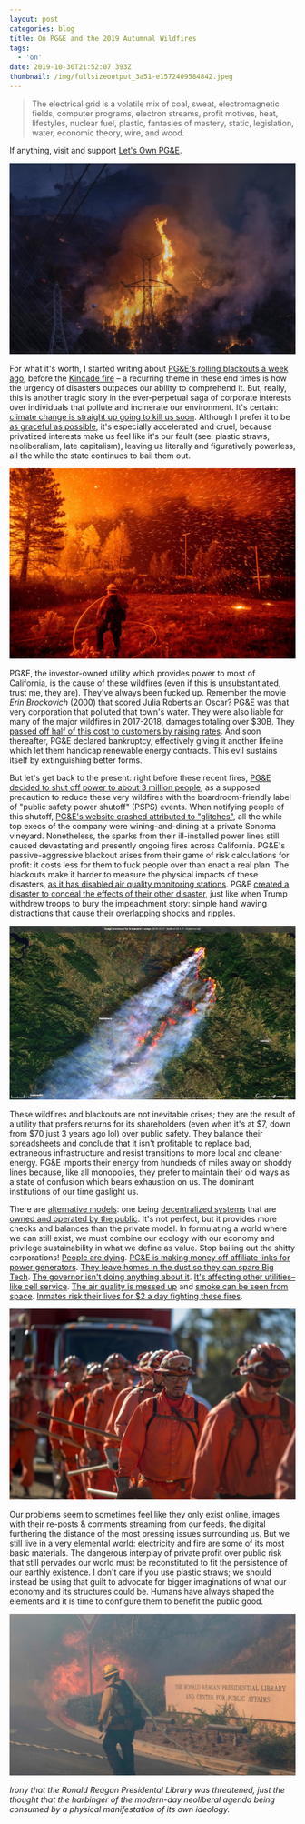 ```yaml
---
layout: post
categories: blog
title: On PG&E and the 2019 Autumnal Wildfires
tags:
  - 'on'
date: 2019-10-30T21:52:07.393Z
thumbnail: /img/fullsizeoutput_3a51-e1572409584842.jpeg
---
```

> The electrical grid is a volatile mix of coal, sweat, electromagnetic fields, computer programs, electron streams, profit motives, heat, lifestyles, nuclear fuel, plastic, fantasies of mastery, static, legislation, water, economic theory, wire, and wood.

If anything, visit and support [Let's Own PG&E](https://letsownpge.org/).

![](/img/saddleridge-fire.jpg)

For what it's worth, I started writing about [PG&E's rolling blackouts a week ago](https://www.npr.org/2019/10/23/772854265/pg-e-imposes-new-power-shutoffs-in-parts-of-northern-california-to-avert-wildfir?t=1571926633124), before the [Kincade fire](https://www.latimes.com/wildfires-map/) – a recurring theme in these end times is how the urgency of disasters outpaces our ability to comprehend it. But, really, this is another tragic story in the ever-perpetual saga of corporate interests over individuals that pollute and incinerate our environment. It's certain: [climate change is straight up going to kill us soon](https://www.instagram.com/extinctionrebellion/). Although I prefer it to be [as graceful as possible](https://www.politis.fr/articles/2019/09/effondrement-en-cours-on-fait-quoi-40822/), it's especially accelerated and cruel, because privatized interests make us feel like it's our fault (see: plastic straws, neoliberalism, late capitalism), leaving us literally and figuratively powerless, all the while the state continues to bail them out. 

![](/img/calif-wildfire-ap_18250148901527.adapt.1900.1.jpg)

PG&E, the investor-owned utility which provides power to most of California, is the cause of these wildfires (even if this is  unsubstantiated, trust me, they are). They've always been fucked up. Remember the movie _Erin Brockovich_ (2000) that scored Julia Roberts an Oscar? PG&E was that very corporation that polluted that town's water. They were also liable for many of the major wildfires in 2017-2018, damages totaling over $30B.  They[ passed off half of this cost to customers by raising rates](https://www.latimes.com/california/story/2019-07-25/california-utilities-agree-to-pay-10-5-billion-into-new-wildfire-fund). And soon thereafter, PG&E declared bankruptcy, effectively giving it another lifeline which let them handicap renewable energy contracts. This evil sustains itself by extinguishing better forms.

But let's get back to the present: right before these recent fires, [PG&E decided to shut off power to about 3 million people](https://www.city-journal.org/planned-electricity-blackouts-california?), as a supposed precaution to reduce these very wildfires with the boardroom-friendly label of "public safety power shutoff" (PSPS) events. When notifying people of this shutoff, [PG&E's website crashed attributed to "glitches"](https://www.nytimes.com/2019/10/12/business/pge-california-outage.html), all the while top execs of the company were wining-and-dining at a private Sonoma vineyard. Nonetheless, the sparks from their ill-installed power lines still caused devastating and presently ongoing fires across California. PG&E's passive-aggressive blackout arises from their game of risk calculations for profit: it costs less for them to fuck people over than enact a real plan. The blackouts make it harder to measure the physical impacts of these disasters, [as it has disabled air quality monitoring stations](https://www.vice.com/en_us/article/bjwa7v/pgandes-blackouts-are-making-it-harder-to-measure-the-toxic-stew-in-the-air-from-californias-wildfires). PG&E [created a disaster to conceal the effects of their other disaster](https://slate.com/business/2019/10/california-power-outage-pge-fires-new-kind-of-disaster.html), just like when Trump withdrew troops to bury the impeachment story: simple hand waving distractions that cause their overlapping shocks and ripples. 

![](/img/920x920.jpg)

These wildfires and blackouts are not inevitable crises; they are the result of a utility that prefers returns for its shareholders (even when it's at $7, down from $70 just 3 years ago lol) over public safety. They balance their spreadsheets and conclude that it isn't profitable to replace bad, extraneous infrastructure and resist transitions to more local and cleaner energy. PG&E imports their energy from hundreds of miles away on shoddy lines because, like all monopolies, they prefer to maintain their old ways as a state of confusion which bears exhaustion on us. The dominant institutions of our time gaslight us.

There are [alternative models](https://www.vox.com/energy-and-environment/2019/10/22/20916820/california-wildfire-climate-change-blackout-insurance-pge): one being [decentralized systems](https://www.vox.com/energy-and-environment/2019/10/28/20926446/california-grid-distributed-energy) that are [owned and operated by the public](https://www.thenation.com/article/wildfires-california-pge/). It's not perfect, but it provides more checks and balances than the private model. In formulating a world where we can still exist, we must combine our ecology with our economy and privilege sustainability in what we define as value. Stop bailing out the shitty corporations! [People are dying](https://www.latimes.com/california/story/2019-10-11/pge-power-outage-elderly-man-autopsy-heart-disease). [PG&E is making money off affiliate links for power generators](https://mobile.twitter.com/emmagallegos/status/1189056624708784128). [They leave homes in the dust so they can spare Big Tech](https://www.wired.com/story/why-the-pgande-blackouts-spared-californias-big-tech-hqs/). [The governor isn't doing anything about it](https://slate.com/business/2019/10/california-wildfire-season-pge-liability-new-normal-hopeless.html). [It's affecting other utilities–like cell service](https://www.vice.com/en_us/article/9kevka/theres-nothing-left-this-california-family-watched-their-home-burn-on-live-tv). [The air quality is messed up](http://www.baaqmd.gov/about-air-quality/current-air-quality/air-monitoring-data/#/aqi?id=316&date=2019-10-28&view=hourly) and [smoke can be seen from space](https://www.bbc.com/news/av/world-us-canada-50224936/california-fire-smoke-seen-from-space). [Inmates risk their lives for $2 a day fighting these fires](https://www.commondreams.org/news/2019/10/30/modern-day-slavery-prisoner-firefighters-risking-their-lives-california-battling).

![](/img/105396233-1534267352546prisonersatoakglenconservationcamp.jpg)

Our problems seem to sometimes feel like they only exist online, images with their re-posts & comments streaming from our feeds, the digital furthering the distance of the most pressing issues surrounding us. But we still live in a very elemental world: electricity and fire are some of its most basic materials. The dangerous interplay of private profit over public risk that still pervades our world must be reconstituted to fit the persistence of our earthly existence. I don't care if you use plastic straws; we should instead be using that guilt to advocate for bigger imaginations of what our economy and its structures could be. Humans have always shaped the elements and it is time to configure them to benefit the public good.

![](/img/452d8096-4da1-416f-a0d3-a3d81f0ef33c-afp_afp_1lv3v1.jpeg)

_Irony that the Ronald Reagan Presidental Library was threatened, just the thought that the harbinger of the modern-day neoliberal agenda being consumed by a physical manifestation of its own ideology._
